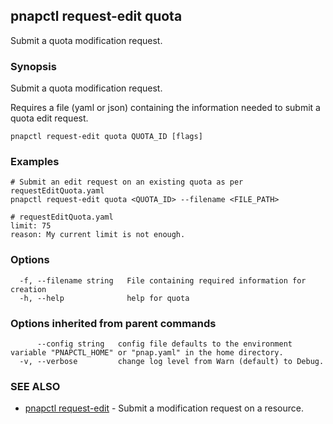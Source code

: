 ## pnapctl request-edit quota

Submit a quota modification request.

### Synopsis

Submit a quota modification request.

Requires a file (yaml or json) containing the information needed to submit a quota edit request.

```
pnapctl request-edit quota QUOTA_ID [flags]
```

### Examples

```
# Submit an edit request on an existing quota as per requestEditQuota.yaml
pnapctl request-edit quota <QUOTA_ID> --filename <FILE_PATH>

# requestEditQuota.yaml
limit: 75
reason: My current limit is not enough.
```

### Options

```
  -f, --filename string   File containing required information for creation
  -h, --help              help for quota
```

### Options inherited from parent commands

```
      --config string   config file defaults to the environment variable "PNAPCTL_HOME" or "pnap.yaml" in the home directory.
  -v, --verbose         change log level from Warn (default) to Debug.
```

### SEE ALSO

* [pnapctl request-edit](pnapctl_request-edit.md)	 - Submit a modification request on a resource.

